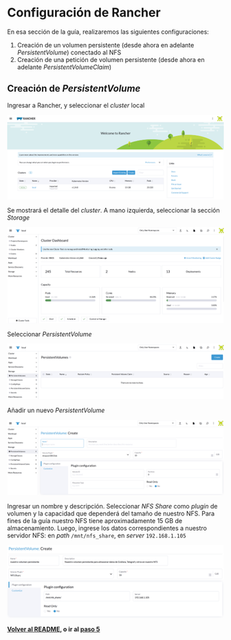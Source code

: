 # Configuración de Rancher

En esa sección de la guía, realizaremos las siguientes configuraciones:

1. Creación de un volumen persistente (desde ahora en adelante _PersistentVolume_) conectado al NFS
2. Creación de una petición de volumen persistente (desde ahora en adelante _PersistentVolumeClaim_)

## Creación de _PersistentVolume_

Ingresar a Rancher, y seleccionar el _cluster_ local

![Cluster local](/imgs/02_bienvenida_rancher.PNG "Cluster local")

Se mostrará el detalle del _cluster_. A mano izquierda, seleccionar la sección _Storage_

![Cluster local](/imgs/03_detalle_cluster.PNG "Cluster local")

Seleccionar _PersistentVolume_

![Persistent Volumes](/imgs/04_persistentVolumes.PNG "Persistent Volumes")

Añadir un nuevo _PersistentVolume_

![Nuevo persistent Volumes](/imgs/05_agregaPersistentVolume.PNG "Nuevo persistent Volumes")

Ingresar un nombre y descripción. Seleccionar _NFS Share_ como _plugin_ de volumen y la capacidad que dependerá del tamaño de nuestro NFS. Para fines de la guía nuestro NFS tiene aproximadamente 15 GB de almacenamiento. Luego, ingrese los datos correspondientes a nuestro servidor NFS: en _path_ `/mnt/nfs_share`, en _server_ `192.168.1.105`

![Nuevo persistent Volumes con datos](/imgs/06_agregaDatosPersistenVolume.PNG "Nuevo persistent Volumes con datos")

**[Volver al README](/README.md), o ir al [paso 5](/05_InstalacionRancher.md)**
